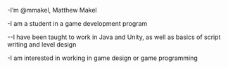 -I’m @mmakel, Matthew Makel

-I am a student in a game development program

--I have been taught to work in Java and Unity, as well as basics of script writing and level design

-I am interested in working in game design or game programming

<!---
mmakel/mmakel is a ✨ special ✨ repository because its `README.md` (this file) appears on your GitHub profile.
You can click the Preview link to take a look at your changes.
--->
